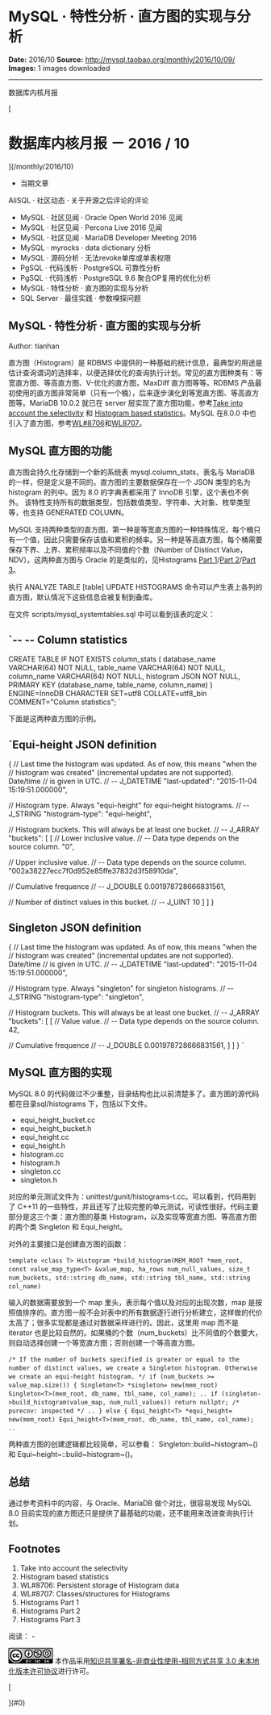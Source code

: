 # MySQL · 特性分析 · 直方图的实现与分析

**Date:** 2016/10
**Source:** http://mysql.taobao.org/monthly/2016/10/09/
**Images:** 1 images downloaded

---

数据库内核月报

 [
 # 数据库内核月报 － 2016 / 10
 ](/monthly/2016/10)

 * 当期文章

 AliSQL · 社区动态 · 关于开源之后评论的评论
* MySQL · 社区见闻 · Oracle Open World 2016 见闻
* MySQL · 社区见闻 · Percona Live 2016 见闻
* MySQL · 社区见闻 · MariaDB Developer Meeting 2016
* MySQL · myrocks · data dictionary 分析
* MySQL · 源码分析 · 无法revoke单库或单表权限
* PgSQL · 代码浅析 · PostgreSQL 可靠性分析
* PgSQL · 代码浅析 · PostgreSQL 9.6 聚合OP复用的优化分析
* MySQL · 特性分析 · 直方图的实现与分析
* SQL Server · 最佳实践 · 参数嗅探问题

 ## MySQL · 特性分析 · 直方图的实现与分析 
 Author: tianhan 

 直方图（Histogram）是 RDBMS 中提供的一种基础的统计信息，最典型的用途是估计查询谓词的选择率，以便选择优化的查询执行计划。常见的直方图种类有：等宽直方图、等高直方图、V-优化的直方图，MaxDiff 直方图等等。RDBMS 产品最初使用的直方图非常简单（只有一个桶），后来逐步演化到等宽直方图、等高直方图等。MariaDB 10.0.2 就已在 server 层实现了直方图功能，参考[Take into account the selectivity](https://jira.mariadb.org/browse/MDEV-4145) 和 [Histogram based statistics](https://mariadb.com/kb/en/mariadb/histogram-based-statistics)。MySQL 在8.0.0 中也引入了直方图，参考[WL#8706](https://dev.mysql.com/worklog/task/?id=8706)和[WL8707](https://dev.mysql.com/worklog/task/?id=8707)。

## MySQL 直方图的功能

直方图会持久化存储到一个新的系统表 mysql.column_stats，表名与 MariaDB 的一样，但是定义是不同的。直方图的主要数据保存在一个 JSON 类型的名为 histogram 的列中。因为 8.0 的字典表都采用了 InnoDB 引擎，这个表也不例外。
该特性支持所有的数据类型，包括数值类型、字符串、大对象、枚举类型等，也支持 GENERATED COLUMN。

MySQL 支持两种类型的直方图，第一种是等宽直方图的一种特殊情况，每个桶只有一个值，因此只需要保存该值和累积的频率。另一种是等高直方图，每个桶需要保存下界、上界、累积频率以及不同值的个数（Number of Distinct Value，NDV）。这两种直方图与 Oracle 的是类似的，见Histograms [Part 1](http://allthingsoracle.com/histograms-part-1-why/)/[Part 2](http://allthingsoracle.com/histograms-pt-2/)/[Part 3](http://allthingsoracle.com/histograms-part-3-when/)。

执行 ANALYZE TABLE [table] UPDATE HISTOGRAMS 命令可以产生表上各列的直方图，默认情况下这些信息会被复制到备库。

在文件 scripts/mysql_systemtables.sql 中可以看到该表的定义：

`--
-- Column statistics
--

CREATE TABLE IF NOT EXISTS column_stats (
 database_name VARCHAR(64) NOT NULL,
 table_name VARCHAR(64) NOT NULL,
 column_name VARCHAR(64) NOT NULL,
 histogram JSON NOT NULL,
 PRIMARY KEY (database_name, table_name, column_name)
) ENGINE=InnoDB CHARACTER SET=utf8 COLLATE=utf8_bin
COMMENT="Column statistics";
`

下面是这两种直方图的示例。

`Equi-height JSON definition
---------------------------

{
 // Last time the histogram was updated. As of now, this means "when the
 // histogram was created" (incremental updates are not supported). Date/time
 // is given in UTC.
 // -- J_DATETIME
 "last-updated": "2015-11-04 15:19:51.000000",

 // Histogram type. Always "equi-height" for equi-height histograms.
 // -- J_STRING
 "histogram-type": "equi-height",

 // Histogram buckets. This will always be at least one bucket.
 // -- J_ARRAY
 "buckets":
 [
 [
 // Lower inclusive value.
 // -- Data type depends on the source column.
 "0",

 // Upper inclusive value.
 // -- Data type depends on the source column.
 "002a38227ecc7f0d952e85ffe37832d3f58910da",

 // Cumulative frequence
 // -- J_DOUBLE
 0.001978728666831561,

 // Number of distinct values in this bucket.
 // -- J_UINT
 10
 ]
 ]
}

Singleton JSON definition
-------------------------

{
 // Last time the histogram was updated. As of now, this means "when the
 // histogram was created" (incremental updates are not supported). Date/time
 // is given in UTC.
 // -- J_DATETIME
 "last-updated": "2015-11-04 15:19:51.000000",

 // Histogram type. Always "singleton" for singleton histograms.
 // -- J_STRING
 "histogram-type": "singleton",

 // Histogram buckets. This will always be at least one bucket.
 // -- J_ARRAY
 "buckets":
 [
 [
 // Value value.
 // -- Data type depends on the source column.
 42,

 // Cumulative frequence
 // -- J_DOUBLE
 0.001978728666831561,
 ]
 ]
}
`

## MySQL 直方图的实现

MySQL 8.0 的代码做过不少重整，目录结构也比以前清楚多了。直方图的源代码都在目录sql/histograms 下，包括以下文件。

* equi_height_bucket.cc
* equi_height_bucket.h
* equi_height.cc
* equi_height.h
* histogram.cc
* histogram.h
* singleton.cc
* singleton.h

对应的单元测试文件为：unittest/gunit/histograms-t.cc。可以看到，代码用到了 C++11 的一些特性，并且还写了比较完整的单元测试，可读性很好。代码主要部分是这三个类：直方图的基类 Histogram，以及实现等宽直方图、等高直方图的两个类 Singleton 和 Equi_height。

对外的主要接口是创建直方图的函数：

`template <class T>
Histogram *build_histogram(MEM_ROOT *mem_root,
 const value_map_type<T> &value_map,
 ha_rows num_null_values, size_t num_buckets,
 std::string db_name, std::string tbl_name,
 std::string col_name)
`

输入的数据需要放到一个 map 里头，表示每个值以及对应的出现次数，map 是按照值排序的。直方图一般不会对表中的所有数据逐行进行分析建立，这样做的代价太高了；很多实现都是通过对数据采样进行的。因此，这里用 map 而不是 iterator 也是比较自然的。如果桶的个数（num_buckets）比不同值的个数要大，则自动选择创建一个等宽直方图；否则创建一个等高直方图。

`/*
 If the number of buckets specified is greater or equal to the number
 of distinct values, we create a Singleton histogram. Otherwise we create
 an equi-height histogram.
*/
 if (num_buckets >= value_map.size())
 {
 Singleton<T> *singleton=
 new(mem_root) Singleton<T>(mem_root, db_name, tbl_name, col_name);
..
 if (singleton->build_histogram(value_map, num_null_values))
 return nullptr; /* purecov: inspected */
..
 }
 else
 {
 Equi_height<T> *equi_height=
 new(mem_root) Equi_height<T>(mem_root, db_name, tbl_name, col_name);
..
`

两种直方图的创建逻辑都比较简单，可以参看：
Singleton<T>::build~histogram~() 和 Equi~height~<T>::build~histogram~()。

## 总结

通过参考资料中的内容，与 Oracle、MariaDB 做个对比，很容易发现 MySQL 8.0 目前实现的直方图还只是提供了最基础的功能，还不能用来改进查询执行计划。

## Footnotes

1. Take into account the selectivity
2. Histogram based statistics
3. WL#8706: Persistent storage of Histogram data
4. WL#8707: Classes/structures for Histograms
5. Histograms Part 1
6. Histograms Part 2
7. Histograms Part 3

 阅读： - 

[![知识共享许可协议](.img/8232d49bd3e9_88x31.png)](http://creativecommons.org/licenses/by-nc-sa/3.0/)
本作品采用[知识共享署名-非商业性使用-相同方式共享 3.0 未本地化版本许可协议](http://creativecommons.org/licenses/by-nc-sa/3.0/)进行许可。

 [

 ](#0)